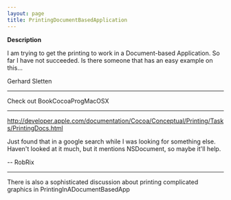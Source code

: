 ```yaml
---
layout: page
title: PrintingDocumentBasedApplication
---
```


**Description** 

I am trying to get the printing to work in a Document-based Application. So far I have not succeeded. Is there someone that has an easy example on this...

Gerhard Sletten

----

Check out BookCocoaProgMacOSX

----

http://developer.apple.com/documentation/Cocoa/Conceptual/Printing/Tasks/PrintingDocs.html

Just found that in a google search while I was looking for something else. Haven't looked at it much, but it mentions NSDocument, so maybe it'll help.

-- RobRix

----

There is also a sophisticated discussion about printing complicated graphics in PrintingInADocumentBasedApp

